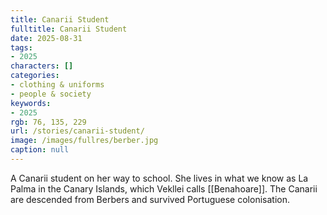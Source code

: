```yaml
---
title: Canarii Student
fulltitle: Canarii Student
date: 2025-08-31
tags:
- 2025
characters: []
categories:
- clothing & uniforms
- people & society
keywords:
- 2025
rgb: 76, 135, 229
url: /stories/canarii-student/
image: /images/fullres/berber.jpg
caption: null
---
```

A Canarii student on her way to school. She lives in what we know as La Palma in the Canary Islands, which Vekllei calls [[Benahoare]]. The Canarii are descended from Berbers and survived Portuguese colonisation.